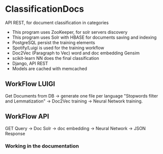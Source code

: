 # ClassificationDocs
API REST, for document classification in categories

* This program uses ZooKeeper, for solr servers discovery
* This program uses Solr with HBASE for documents saving and indexing
* PostgreSQL persist the training elements
* Spotify/Luigi is used for the training workflow
* Doc2Vec (Paragraph to Vec) word and doc embedding Gensim
* scikit-learn NN does the final classification
* Django, API REST
* Models are cached with memcached

## WorkFlow LUIGI
Get Documents from DB -> generate one file per language "Stopwords filter and Lemmatization" -> Doc2Vec training -> Neural Network training.

## WorkFlow API
GET Query -> Doc Solr -> doc embedding -> Neural Network -> JSON Response

### Working in the documentation